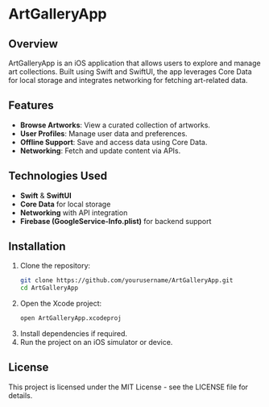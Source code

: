 # ArtGalleryApp

## Overview
ArtGalleryApp is an iOS application that allows users to explore and manage art collections. Built using Swift and SwiftUI, the app leverages Core Data for local storage and integrates networking for fetching art-related data.

## Features
- **Browse Artworks**: View a curated collection of artworks.
- **User Profiles**: Manage user data and preferences.
- **Offline Support**: Save and access data using Core Data.
- **Networking**: Fetch and update content via APIs.

## Technologies Used
- **Swift** & **SwiftUI**
- **Core Data** for local storage
- **Networking** with API integration
- **Firebase (GoogleService-Info.plist)** for backend support

## Installation
1. Clone the repository:
   ```sh
   git clone https://github.com/yourusername/ArtGalleryApp.git
   cd ArtGalleryApp
   ```
2. Open the Xcode project:
   ```sh
   open ArtGalleryApp.xcodeproj
   ```
3. Install dependencies if required.
4. Run the project on an iOS simulator or device.

## License
This project is licensed under the MIT License - see the LICENSE file for details.
